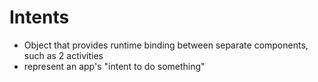 # Intents
- Object that provides runtime binding between separate components, such as 2 activities
- represent an app's "intent to do something"